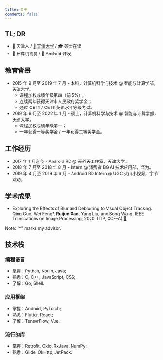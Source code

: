 ```yaml
---
title: 关于
comments: false
---
```


## TL; DR

- :house_with_garden: 天津人 / [:school: 天津大学](http://www.tju.edu.cn) / :mortar_board: 硕士在读
- :eyes: 计算机视觉 / :iphone: Android 开发

<!-- more -->

## 教育背景

- 2015 年 9 月至 2019 年 7 月 - 本科，计算机科学与技术 @ 智能与计算学部，天津大学。
  - 课程加权成绩年级第四（前 5%）；
  - 连续两年获得天津市人民政府奖学金；
  - 通过 CET4 / CET6 英语水平等级考试。
- 2019 年 9 月至 2022 年 1 月 - 硕士，计算机科学与技术 @ 智能与计算学部，天津大学。
  - 课程加权成绩年级第一；
  - 一年获得一等奖学金 / 一年获得二等奖学金。

## 工作经历

- 2017 年 1 月迄今 - Android RD @ 天外天工作室，天津大学。
- 2018 年 7 月至 2018 年 8 月 - Intern @ 消费者 BG AI 技术应用部，华为。
- 2019 年 4 月至 2019 年 6 月 - Android RD Intern @ UGC 火山小视频，字节跳动。

## 学术成果

- Exploring the Effects of Blur and Deblurring to Visual Object Tracking. Qing Guo, Wei Feng\*, **Ruijun Gao**, Yang Liu, and Song Wang. IEEE Transcations on Image Processing, 2020. (TIP, CCF-A) [:paperclip:](https://arxiv.org/abs/1908.07904)

Note: "\*" marks my advisor.

## 技术栈

### 编程语言

- 掌握：Python, Kotlin, Java;
- 熟悉：C, C++, JavaScript, CSS;
- 了解：Go, Shell.

### 应用框架

- 掌握：Android, PyTorch;
- 熟悉：Flutter, React;
- 了解：TensorFlow, Vue.

### 流行的库

- 掌握：Retrofit, Okio, RxJava, NumPy;
- 熟悉：Glide, OkHttp, JetPack.
